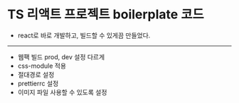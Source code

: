 # TS 리액트 프로젝트 boilerplate 코드 

* react로 바로 개발하고, 빌드할 수 있게끔 만들었다.
---
* 웹팩 빌드 prod, dev 설정 다르게 
* css-module 적용
* 절대경로 설정
* prettierrc 설정
* 이미지 파일 사용할 수 있도록 설정